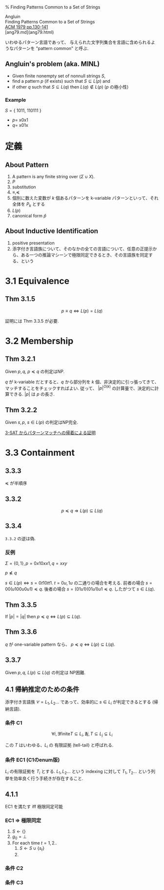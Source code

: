 % Finding Patterns Common to a Set of Strings

<section>
<div class="author">Angluin</div>
<div class="title">Finding Patterns Common to a Set of Strings</div>
<div class="public"><a href="http://dl.acm.org/citation.cfm?id=804406">ACM 1979 pp.130-141</a></div>
<div class="note">[ang79.md](ang79.html)</div></section>

いわゆるパターン言語であって、
与えられた文字列集合を言語に含められるようなパターンを
"pattern common"
と呼ぶ.

## Angluin's problem (aka. MINL)

- Given finite nonempty set of nonnull strings $S$,
- find a pattern $p$ (if exists) such that $S \subseteq L(p)$ and
- if other $q$ such that $S \subseteq L(q)$ then $L(q) \not\in L(p)$ ($p$ の極小性)

### Example

$S=\{$ 1011, 110111 $\}$

- $p=$ x0x1
- $q=$ x01x

# 定義

## About Pattern

1. A pattern is any finite string over $(\Sigma \cup X)$.
1. $P$
1. substitution
1. $\equiv, \preceq$
1. 個別に数えた変数が $k$ 個あるパターンを k-variable パターンといって、それ全体を $P_k$ とする
1. $L(p)$
1. canonical form $\hat{p}$

## About Inductive Identification

1. positive presentation
1. 添字付き言語族について、そのなかの全ての言語について、任意の正提示から、ある一つの推論マシーンで極限同定できるとき、その言語族を同定する、という

# 3.1 Equivalence

## Thm 3.1.5

$$p \equiv q \iff L(p) = L(q)$$

証明には Thm 3.3.5 が必要.

# 3.2 Membership

## Thm 3.2.1

Given $p,q$, $p \preceq q$ の判定はNP.

$q$ が k-variable だとすると、$q$ から部分列を $k$ 個、非決定的に引っ張ってきて、
マッチすることをチェックすればよい.
従って、 $|p|^{O(k)}$ の計算量で、決定的に計算できる.
$|p|$ は $p$ の長さ.

## Thm 3.2.2

Given $s, p$, $s \in L(p)$ の判定はNP完全.

[3-SAT からパターンマッチへの帰着による証明](pattern_match_is_np_complete.html)

# 3.3 Containment

## 3.3.3
$\preceq$ が半順序

## 3.3.2
$$p \preceq q \Rightarrow L(p) \subseteq L(q)$$

## 3.3.4

`3.3.2` の逆は偽.

### 反例

$\Sigma=\{0,1\}, p=0x10xx1, q=xxy$

$p \npreceq q$

$s \in L(p) \iff s=0t10tt1$.
$t=0u, 1u$ の二通りの場合を考える.
前者の場合 $s = 00(u100u0u1) \preceq q$.
後者の場合 $s = (01u1)(01u1)u1 \preceq q$.
したがつて $s \in L(q)$.

## Thm 3.3.5

If $|p|=|q|$ then
$p \preceq q \iff L(p) \subseteq L(q)$.

## Thm 3.3.6

$q$ が one-variable pattern なら、
$p \preceq q \iff L(p) \subseteq L(q)$.

## 3.3.7

Given $p,q$, $L(p) \subseteq L(q)$ の判定は NP困難.

## 4.1 帰納推定のための条件

添字付き言語族 $\mathcal{C} = L_1, L_2 ...$
であって、効率的に $s \in L_i$ が判定できるとする (帰納言語).

### 条件 C1

$$\forall i, \exists \text{finite} T \subseteq L_i, \nexists j, T \subseteq L_j \subsetneq L_i$$

この $T$ はいわゆる、$L_i$ の 有限証拠 (tell-tail) と呼ばれる.

### 条件 EC1 (C1のenum版)

$L_i$ の有限証拠を $T_i$ とする.
$L_1, L_2 ...$ という indexing に対して
$T_1, T_2 ...$ という列挙を効率良く行う手続きが存在すること.

## 4.1.1

EC1 を満たす iff 極限同定可能

### EC1 $\Rightarrow$ 極限同定

1. $S \leftarrow \{\}$
1. $g_0 = \bot$
1. For each time $t=1,2..$
    1. $S \leftarrow S \cup \{ s_t \}$
    1. 

### 条件 C2
### 条件 C3


